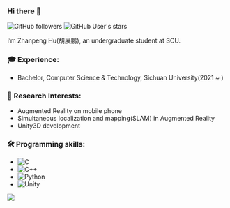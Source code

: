 ### Hi there 👋 


![GitHub followers](https://img.shields.io/github/followers/LucasQAQ?logo=Github) ![GitHub User's stars](https://img.shields.io/github/stars/LucasQAQ?affiliations=OWNER%2CCOLLABORATOR&label=all%20stars&logo=Github)

I’m Zhanpeng Hu(胡展鹏), an undergraduate student at SCU. 

### 🎓 Experience:
 - Bachelor, Computer Science & Technology, Sichuan University(2021 ~ )
### 🔭 Research Interests:
 - Augmented Reality on mobile phone
 - Simultaneous localization and mapping(SLAM) in Augmented Reality
 - Unity3D development
### 🛠️ Programming skills:
 - ![C](https://img.shields.io/badge/-C-000?&logo=C)
 - ![C++](https://img.shields.io/badge/-C++-000?&logo=c%2b%2b&logoColor=00599C)
 - ![Python](https://img.shields.io/badge/-Python-000?&logo=Python)
 - ![Unity](https://img.shields.io/badge/-Unity-000?&logo=Unity)

<a href="https://github.com/LucasQAQ"><img align='center' src="https://github-readme-stats.vercel.app/api?username=LucasQAQ&hide_title=true&hide_border=true&show_icons=true&include_all_commits=true&count_private=true&line_height=21&text_color=000&icon_color=000&bg_color=0,ea6161,ffc64d,fffc4d,52fa5a&theme=graywhite" /></a>
